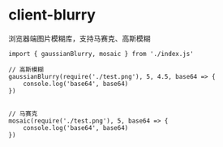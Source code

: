 # client-blurry
浏览器端图片模糊库，支持马赛克、高斯模糊

```
import { gaussianBlurry, mosaic } from './index.js'

// 高斯模糊
gaussianBlurry(require('./test.png'), 5, 4.5, base64 => {
    console.log('base64', base64)
})


// 马赛克
mosaic(require('./test.png'), 5, base64 => {
    console.log('base64', base64)
})
```
